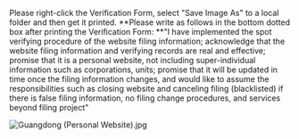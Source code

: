 Please right-click the Verification Form, select "Save Image As" to a local folder and then get it printed. **Please write as follows in the bottom dotted box after printing the Verification Form: **"I have implemented the spot verifying procedure of the website filing information; acknowledge that the website filing information and verifying records are real and effective; promise that it is a personal website, not including super-individual information such as corporations, units; promise that it will be updated in time once the filing information changes, and would like to assume the responsibilities such as closing website and canceling filing (blacklisted) if there is false filing information, no filing change procedures, and services beyond filing project"

![Guangdong (Personal Website).jpg](https://github.com/jdcloudcom/cn/blob/joytaobao-beian-20200106/image/ICP-License-Service/Guangdong-Province-Personal-Verification-Checklist-Download-cn-2020.jpg)